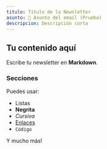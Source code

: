 ```yaml
---
titulo: Título de la Newsletter
asunto: 🎉 Asunto del email (Prueba)
descripcion: Descripción corta
---
```


## Tu contenido aquí

Escribe tu newsletter en **Markdown**.

### Secciones

Puedes usar:
- Listas
- **Negrita**
- *Cursiva*
- [Enlaces](https://ejemplo.com)
- `Código`

Y mucho más!
